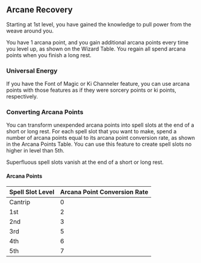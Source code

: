 ## Arcane Recovery
Starting at 1st level, you have gained the knowledge to pull power from the weave around you.

You have 1 arcana point, and you gain additional arcana points every time you level up, as shown on the Wizard Table.
You regain all spend arcana points when you finish a long rest.

### Universal Energy
If you have the Font of Magic or Ki Channeler feature, you can use arcana points with those features as if they were sorcery points or ki points, respectively.

### Converting Arcana Points
You can transform unexpended arcana points into spell slots at the end of a short or long rest.
For each spell slot that you want to make, spend a number of arcana points equal to its arcana point conversion rate, as shown in the Arcana Points Table.
You can use this feature to create spell slots no higher in level than 5th.

Superfluous spell slots vanish at the end of a short or long rest.

#### Arcana Points
| Spell Slot Level | Arcana Point Conversion Rate |
|------------------|------------------------------|
| Cantrip          | 0                            |
| 1st              | 2                            |
| 2nd              | 3                            |
| 3rd              | 5                            |
| 4th              | 6                            |
| 5th              | 7                            |

<!--

-<< CHANGES >>-
- moved from 2nd level to 1st
- gutted main ability, kept concept.
- copied font of magic

-<< TODO >>-
- ensure balance; playtest

-<< COMMENTARY >>-
- compared to the original ability:
-> this is more powerful, more versatile.
-> you can still generate 1 first-level spell at 2nd level.
-> you can still generate 10 first-level spells by 20th level.
-> you can, however, generate more high-level spells.

-->
